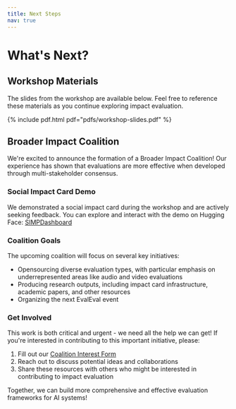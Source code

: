 ```yaml
---
title: Next Steps
nav: true
---
```


# What's Next?

## Workshop Materials

The slides from the workshop are available below. Feel free to reference these materials as you continue exploring impact evaluation.

{% include pdf.html pdf="pdfs/workshop-slides.pdf" %}

## Broader Impact Coalition

We're excited to announce the formation of a Broader Impact Coalition! Our experience has shown that evaluations are more effective when developed through multi-stakeholder consensus.

### Social Impact Card Demo

We demonstrated a social impact card during the workshop and are actively seeking feedback. You can explore and interact with the demo on Hugging Face:
[SIMPDashboard](https://huggingface.co/spaces/evijit/SIMPDashboard)

### Coalition Goals

The upcoming coalition will focus on several key initiatives:

- Opensourcing diverse evaluation types, with particular emphasis on underrepresented areas like audio and video evaluations
- Producing research outputs, including impact card infrastructure, academic papers, and other resources
- Organizing the next EvalEval event

### Get Involved

This work is both critical and urgent - we need all the help we can get! If you're interested in contributing to this important initiative, please:

1. Fill out our [Coalition Interest Form](https://docs.google.com/forms/u/1/d/e/1FAIpQLSe3Zks5jyCfmBYCyQl4lgLVXCAXfxxtXTPlCxJpIbhBnmptjg/viewform)
2. Reach out to discuss potential ideas and collaborations
3. Share these resources with others who might be interested in contributing to impact evaluation

Together, we can build more comprehensive and effective evaluation frameworks for AI systems!
